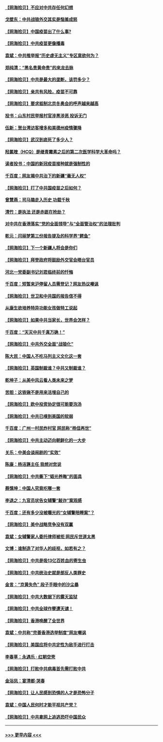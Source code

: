 #### [【网海拾贝】不应对中共存任何幻想](../pages/nsc993/n12881460.md?t=04152102) 
#### [戈壁东：中共战狼外交其实是恼羞成怒](../pages/nsc993/n12880392.md?t=04152102) 
#### [【网海拾贝】中国疫苗出了什么事?](../pages/nsc993/n12879124.md?t=04152102) 
#### [【网海拾贝】中共疫苗更像播毒](../pages/nsc993/n12876631.md?t=04152102) 
#### [袁斌：中共推举报“历史虚无主义”专区意欲何为？](../pages/nsc993/n12876530.md?t=04152102) 
#### [郑纯清：“黑名贵黄命贵”的来龙去脉](../pages/nsc993/n12875589.md?t=04152102) 
#### [【网海拾贝】中共是最大的垄断，该罚多少？](../pages/nsc993/n12874006.md?t=04152102) 
#### [【网海拾贝】亲共有风险，疫苗不可靠](../pages/nsc993/n12872224.md?t=04152102) 
#### [【网海拾贝】要求抵制北京冬奥会的呼声越来越高](../pages/nsc993/n12868962.md?t=04152102) 
#### [投书：山东村民举报村官涉黑涉恶 投诉无门](../pages/nsc993/n12869726.md?t=04152102) 
#### [伍新：贺台湾访客增多和美德州疫情骤降](../pages/nsc993/n12865651.md?t=04152102) 
#### [【网海拾贝】武汉到底死了多少人？](../pages/nsc993/n12863707.md?t=04152102) 
#### [羟氯喹（HCQ）是继青霉素之后的第二次医学科学大革命吗？](../pages/nsc993/n12638564.md?t=04152102) 
#### [读者投书：中国的新冠疫苗接种就是强制性的](../pages/nsc993/n12859932.md?t=04152102) 
#### [千百度：网友揭中共治下的新疆“毫无人权”](../pages/nsc993/n12858385.md?t=04152102) 
#### [【网海拾贝】打了中共国疫苗之后如何？](../pages/nsc993/n12857866.md?t=04152102) 
#### [曾慧燕：司马璐走入历史 功载千秋](../pages/nsc993/n12856996.md?t=04152102) 
#### [清竹：是执法 还是赤匪在抢劫？](../pages/nsc993/n12856952.md?t=04152102) 
#### [对中共在香港落实“党的全面领导”与“全面管治权”的法理批判](../pages/nsc993/n12856929.md?t=04152102) 
#### [乾元：闫丽梦第三份报告提及的科学界“鳄鱼”](../pages/nsc993/n12855985.md?t=04152102) 
#### [【网海拾贝】下一个新疆人将会是你们](../pages/nsc993/n12855864.md?t=04152102) 
#### [【网海拾贝】拜登政府将鼓励外交官会晤台官员](../pages/nsc993/n12853615.md?t=04152102) 
#### [河北一党委副书记刘君临终前的忏悔](../pages/nsc993/n12849420.md?t=04152102) 
#### [千百度：短暂来沪停留人员需登记？网友热议嘲讽](../pages/nsc993/n12853497.md?t=04152102) 
#### [【网海拾贝】世卫和中共国的报告信不得](../pages/nsc993/n12850902.md?t=04152102) 
#### [从康生欲培养特异功能女孩做特工说起](../pages/nsc993/n12849289.md?t=04152102) 
#### [【网海拾贝】如果中共当家长，世界会怎样？](../pages/nsc993/n12848436.md?t=04152102) 
#### [千百度：“天灭中共千真万确！”](../pages/nsc993/n12845659.md?t=04152102) 
#### [【网海拾贝】中共外交全面“战狼化”](../pages/nsc993/n12845607.md?t=04152102) 
#### [陈大民：中国人不吃马列主义文化这一套](../pages/nsc993/n12842496.md?t=04152102) 
#### [【网海拾贝】英国制裁谁？中共又制裁谁？](../pages/nsc993/n12840909.md?t=04152102) 
#### [乾坤子：从美中风云看人类未来之梦](../pages/nsc993/n12840590.md?t=04152102) 
#### [苦胆：这铁锹不是用来活埋自己的](../pages/nsc993/n12839512.md?t=04152102) 
#### [【网海拾贝】欧中投资协定很可能要泡汤](../pages/nsc993/n12835122.md?t=04152102) 
#### [【网海拾贝】中共已嗅到美国的软弱](../pages/nsc993/n12832411.md?t=04152102) 
#### [千百度：广州一村民炸村官 网民称“杨佳再世”](../pages/nsc993/n12832380.md?t=04152102) 
#### [【网海拾贝】中共主动迈向朝鲜化的一大步](../pages/nsc993/n12829887.md?t=04152102) 
#### [关乐：中美会谈闹剧的“实效”](../pages/nsc993/n12826698.md?t=04152102) 
#### [陈康：杨洁篪主任  我想对您说](../pages/nsc993/n12826609.md?t=04152102) 
#### [【网海拾贝】中共撕下“韬光养晦”的面具](../pages/nsc993/n12826459.md?t=04152102) 
#### [蔡慎坤：中国人究竟吃哪一套](../pages/nsc993/n12826010.md?t=04152102) 
#### [李退之：九官员状告女辅警“敲诈”案观感](../pages/nsc993/n12823984.md?t=04152102) 
#### [千百度：还有多少没被曝光的“女辅警陪睡案”？](../pages/nsc993/n12822136.md?t=04152102) 
#### [【网海拾贝】美中战略竞争没有双赢](../pages/nsc993/n12822105.md?t=04152102) 
#### [袁斌：女辅警家人委托律师被拒 网民斥世道太黑](../pages/nsc993/n12822004.md?t=04152102) 
#### [文博：谁制造了对华人的歧视，如若有之？](../pages/nsc993/n12821635.md?t=04152102) 
#### [【网海拾贝】中共是吸13亿百姓血的寄生虫](../pages/nsc993/n12819191.md?t=04152102) 
#### [【网海拾贝】中共统治史就是部反人类罪史](../pages/nsc993/n12816738.md?t=04152102) 
#### [金言：“京黄失色” 段子手眼中的沙尘暴](../pages/nsc993/n12815700.md?t=04152102) 
#### [【网海拾贝】中共大数据下的露天监狱](../pages/nsc993/n12811075.md?t=04152102) 
#### [【网海拾贝】中共全球作孽遭天谴！](../pages/nsc993/n12810258.md?t=04152102) 
#### [【网海拾贝】香港唤醒了全世界](../pages/nsc993/n12809100.md?t=04152102) 
#### [袁斌：中共称“完善香港选举制度”网友嘲讽](../pages/nsc993/n12808994.md?t=04152102) 
#### [【网海拾贝】美国应将中共定性为敌手进行打击](../pages/nsc993/n12806870.md?t=04152102) 
#### [李春草：永遇乐 · 红朝空壳](../pages/nsc993/n12805365.md?t=04152102) 
#### [【网海拾贝】打败中共病毒首先需打败中共](../pages/nsc993/n12803930.md?t=04152102) 
#### [金浴凤：宴清都‧哭春](../pages/nsc993/n12801601.md?t=04152102) 
#### [【网海拾贝】让人民感到恐惧的人才是恐怖分子](../pages/nsc993/n12799347.md?t=04152102) 
#### [袁斌：中国人民何时才能平视共产党？](../pages/nsc993/n12799306.md?t=04152102) 
#### [【网海拾贝】中共拿网上追逃恐吓中国民众](../pages/nsc993/n12796905.md?t=04152102) 

----
#### [ >>> 更早内容 <<< ](../indexes/nsc993-earlier.md)
